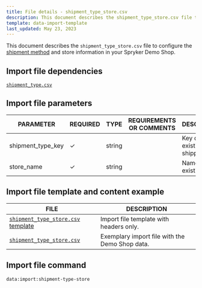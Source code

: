 ```yaml
---
title: File details - shipment_type_store.csv
description: This document describes the shipment_type_store.csv file to configure the Shipment information in your Spryker Demo Shop.
template: data-import-template
last_updated: May 23, 2023
---
```


This document describes the `shipment_type_store.csv` file to configure the [shipment method](/docs/pbc/all/carrier-management/base-shop/shipment-feature-overview.html) and store information in your Spryker Demo Shop.

## Import file dependencies

[`shipment_type.csv`](/docs/pbc/all/carrier-management/{{page.version}}/base-shop/import-and-export-data/file-details-shipment-type.csv.html)

## Import file parameters

| PARAMETER | REQUIRED | TYPE | REQUIREMENTS OR COMMENTS | DESCRIPTION |
|---|---|---|---|---|
| shipment_type_key | &check; | string | | Key of the existing shipping type. |
| store_name | &check; | string | | Name of the existing store.  |

## Import file template and content example

| FILE | DESCRIPTION |
|---|---|
| [`shipment_type_store.csv` template](https://spryker.s3.eu-central-1.amazonaws.com/docs/pbc/all/carrier-management/base-shop/import-and-export-data/file-details-shipment-type-store.csv.md/template_shipment_type_store.csv) | Import file template with headers only. |
| [`shipment_type_store.csv`](https://spryker.s3.eu-central-1.amazonaws.com/docs/pbc/all/carrier-management/base-shop/import-and-export-data/file-details-shipment-type-store.csv.md/shipment_type_store.csv) | Exemplary import file with the Demo Shop data. |

## Import file command

```bash
data:import:shipment-type-store
```